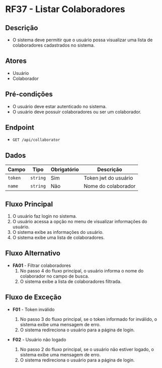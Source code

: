 # RF37 - Listar Colaboradores

## Descrição

- O sistema deve permitir que o usuário possa visualizar uma lista de colaboradores cadastrados no sistema.

## Atores

- Usuário
- Colaborador

## Pré-condições

- O usuário deve estar autenticado no sistema.
- O usuário deve possuir colaboradores ou ser um colaborador.

## Endpoint

- `GET /api/collaborator`

## Dados

| Campo   | Tipo     | Obrigatório | Descrição            |
|---------|----------|-------------|----------------------|
| `token` | `string` | Sim         | Token jwt do usuário |
| `name`  | `string` | Não         | Nome do colaborador  |

## Fluxo Principal

1. O usuário faz login no sistema.
2. O usuário acessa a opção no menu de visualizar informações do usuário.
3. O sistema exibe as informações do usuário.
4. O sistema exibe uma lista de colaboradores.

## Fluxo Alternativo

- **FA01** - Filtrar colaboradores
    1. No passo 4 do fluxo principal, o usuário informa o nome do colaborador no campo de busca.
    2. O sistema exibe a lista de colaboradores filtrada.

## Fluxo de Exceção

- **F01** - Token inválido
    1. No passo 3 do fluxo principal, se o token informado for inválido, o sistema exibe uma mensagem de erro.
    2. O sistema redireciona o usuário para a página de login.

- **F02** - Usuário não logado
    1. No passo 2 do fluxo principal, se o usuário não estiver logado, o sistema exibe uma mensagem de erro.
    2. O sistema redireciona o usuário para a página de login.